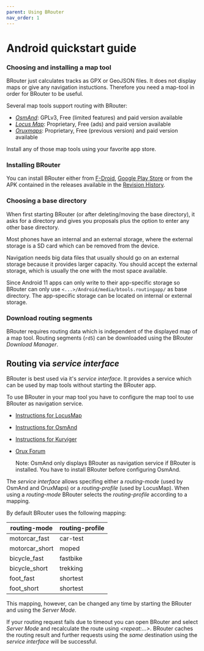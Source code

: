 ```yaml
---
parent: Using BRouter
nav_order: 1
---
```


# Android quickstart guide

### Choosing and installing a map tool

BRouter just calculates tracks as GPX or GeoJSON files. It does not display maps
or give any navigation instuctions. Therefore you need a map-tool in order for
BRouter to be useful.

Several map tools support routing with BRouter:

- [_OsmAnd_](http://www.osmand.net): GPLv3, Free (limited features) and paid version available
- [_Locus Map_](http://www.locusmap.eu): Proprietary, Free (ads) and paid version available
- [_Oruxmaps_](http://www.oruxmaps.com): Proprietary, Free (previous version) and paid version available

Install any of those map tools using your favorite app store.

### Installing BRouter

You can install BRouter either from
[F-Droid](https://f-droid.org/packages/btools.routingapp), [Google Play
Store](https://play.google.com/store/apps/details?id=btools.routingapp) or from
the APK contained in the releases available in the [Revision
History](https://brouter.de/brouter/revisions.html).

### Choosing a base directory

When first starting BRouter (or after deleting/moving the base directory), it
asks for a directory and gives you proposals plus the option to enter any other
base directory.

Most phones have an internal and an external storage, where the external storage
is a SD card which can be removed from the device.

Navigation needs big data files that usually should go on an external storage
because it provides larger capacity. You should accept the external storage,
which is usually the one with the most space available.

Since Android 11 apps can only write to their app-specific storage so BRouter
can only use `<...>/Android/media/btools.routingapp/` as base directory. The
app-specific storage can be located on internal or external storage.


### Download routing segments

BRouter requires routing data which is independent of the displayed map of a map
tool. Routing segments (`rd5`) can be downloaded using the BRouter _Download
Manager_.

## Routing via _service interface_

BRouter is best used via it's _service interface_. It provides a service which
can be used by map tools without starting the BRouter app.

To use BRouter in your map tool you have to configure the map tool to use
BRouter as navigation service.

- [Instructions for LocusMap](https://docs.locusmap.eu/doku.php?id=manual:faq:how_to_navigate_offline)
- [Instructions for OsmAnd](osmand.md)
- [Instructions for Kurviger](https://docs.kurviger.de/start?id=app/offline_routing)
- [Orux Forum](https://oruxmaps.org/forum/)

  Note: OsmAnd only displays BRouter as navigation service if BRouter is
  installed. You have to install BRouter before configuring OsmAnd.

The _service interface_ allows specifing either a _routing-mode_ (used by OsmAnd
and OruxMaps) or a _routing-profile_ (used by LocusMap). When using a
_routing-mode_ BRouter selects the _routing-profile_ according to a mapping.

By default BRouter uses the following mapping:

| routing-mode   | routing-profile |
| -------------- | --------------- |
| motorcar_fast  | car-test        |
| motorcar_short | moped           |
| bicycle_fast   | fastbike        |
| bicycle_short  | trekking        |
| foot_fast      | shortest        |
| foot_short     | shortest        |

This mapping, however, can be changed any time by starting the BRouter and using
the _Server Mode_.

If your routing request fails due to timeout you can open BRouter and select
_Server Mode_ and recalculate the route using _\<repeat:...\>_. BRouter caches
the routing result and further requests using the _same_ destination using the
_service interface_ will be successful.
